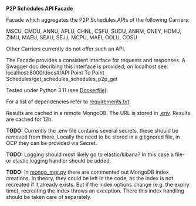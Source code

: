 **P2P Schedules API Facade**

Facade which aggregates the P2P Schedules APIs of the following Carriers:

MSCU, CMDU, ANNU, APLU, CHNL, CSFU, SUDU, ANRM, ONEY, HDMU, ZIMU, MAEU, SEAU, SEJJ, MCPU, MAEI, OOLU, COSU

Other Carriers currently do not offer such an API. 

The Facade provides a consistent interface for requests and responses.
A Swagger doc decribing this interface is provided, on localhost see:
localhost:8000/docs#/API Point To Point Schedules/get_schedules_schedules_p2p_get
	
Tested under Python 3.11 (see [Dockerfile](Dockerfile)).

For a list of dependencies refer to [requirements.txt](requirements.txt).

Results are cached in a remote MongoDB. The URL is stored in [.env](app/.env). Results are cached for 12h. 

**TODO:** Currently the .env file contains several secrets, these should be removed from there. Locally the need to be 
stored in a gitignored file, in OCP they can be provided via Secret.   

**TODO:** Logging should most likely go to elastic/kibana? In this case a file- or elastic logging handler should be added.

**TODO:** In [mongo_mgr.py](app/background_tasks/mongo_mgr.py) there are commented out MongoDB index creations. In theory, 
they could be left in the code, as the index is not recreated if it already exists. But if the index options change (e.g. 
the expiry time), recreating the index throws an exception. There this index handling should be taken care of separately. 